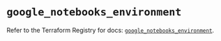 # `google_notebooks_environment`

Refer to the Terraform Registry for docs: [`google_notebooks_environment`](https://registry.terraform.io/providers/hashicorp/google/6.37.0/docs/resources/notebooks_environment).
